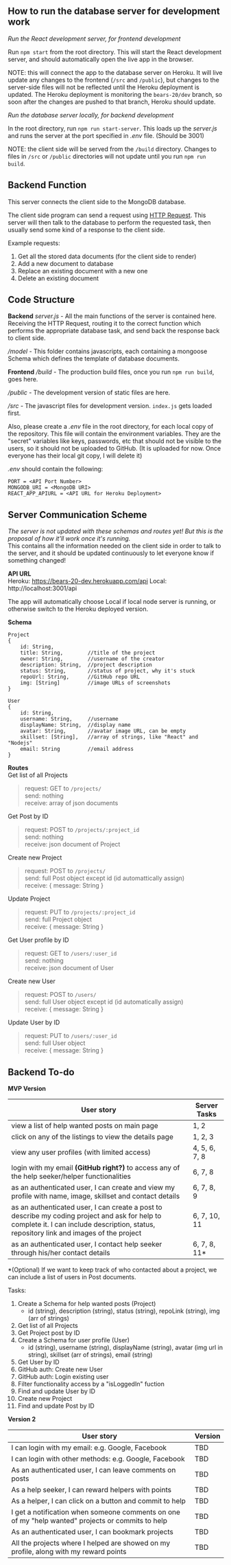 

## How to run the database server for development work

*Run the React development server, for frontend development*

Run `npm start` from the root directory. This will start the React development server, and should automatically open the live app in the browser. 

NOTE: this will connect the app to the database server on Heroku. It will live update any changes to the frontend (`/src` and `/public`), but changes to the server-side files will not be reflected until the Heroku deployment is updated. The Heroku deployment is monitoring the `bears-20/dev` branch, so soon after the changes are pushed to that branch, Heroku should update.

*Run the database server locally, for backend development*

In the root directory, run `npm run start-server`. This loads up the *server.js* and runs the server at the port specified in *.env* file. (Should be 3001)

NOTE: the client side will be served from the `/build` directory. Changes to files in `/src` or `/public` directories will not update until you run `npm run build`.

## Backend Function

This server connects the client side to the MongoDB database.

The client side program can send a request using [HTTP Request](https://www.w3schools.com/tags/ref_httpmethods.asp). This server will then talk to the database to perform the requested task, then usually send some kind of a response to the client side.

Example requests:

1. Get all the stored data documents (for the client side to render)
2. Add a new document to database
3. Replace an existing document with a new one
4. Delete an existing document

## Code Structure

**Backend**
*server.js* -  All the main functions of the server is contained here. Receiving the HTTP Request, routing it to the correct function which performs the appropriate database task, and send back the response back to client side.

*/model* - This folder contains javascripts, each containing a mongoose Schema which defines the template of database documents. 

**Frontend**
*/build* - The production build files, once you run `npm run build`, goes here. 

*/public* - The development version of static files are here.

*/src* - The javascript files for development version. `index.js` gets loaded first.

Also, please create a *.env* file in the root directory, for each local copy of the repository. This file will contain the environment variables. They are the "secret" variables like keys, passwords, etc that should not be visible to the users, so it should not be uploaded to GitHub. (It is uploaded for now. Once everyone has their local git copy, I will delete it)

*.env* should contain the following:
```
PORT = <API Port Number>
MONGODB_URI = <MongoDB URI>
REACT_APP_APIURL = <API URL for Heroku Deployment>
```

## Server Communication Scheme

*The server is not updated with these schemas and routes yet! But this is the proposal of how it'll work once it's running.*  
This contains all the information needed on the client side in order to talk to the server, and it should be updated continuously to let everyone know if something changed!

**API URL**  
Heroku:  https://bears-20-dev.herokuapp.com/api
Local: http://localhost:3001/api

The app will automatically choose Local if local node server is running, or otherwise switch to the Heroku deployed version.

**Schema**
```
Project
{
    id: String,
    title: String,        //title of the project
    owner: String,        //username of the creator 
    description: String,  //project description
    status: String,       //status of project, why it's stuck
    repoUrl: String,      //GitHub repo URL
    img: [String]         //image URLs of screenshots
}
```

```
User
{
    id: String,
    username: String,     //username
    displayName: String,  //display name
    avatar: String,       //avatar image URL, can be empty
    skillset: [String],   //array of strings, like "React" and "Nodejs"
    email: String         //email address
}
```

**Routes**  
Get list of all Projects
>request: GET to `/projects/`  
>send: nothing  
>receive: array of json documents

Get Post by ID
>request: POST to `/projects/:project_id`  
>send: nothing  
>receive: json document of Project

Create new Project
>request: POST to `/projects/`  
>send: full Post object except id (id automattically assign)  
>receive: { message: String }

Update Project
>request: PUT to `/projects/:project_id`  
>send: full Project object  
>receive: { message: String }

Get User profile by ID
>request: GET to `/users/:user_id`  
>send: nothing  
>receive: json document of User

Create new User
>request: POST to `/users/`  
>send: full User object except id (id automatically assign)  
>receive: { message: String }

Update User by ID
>request: PUT to `/users/:user_id`  
>send: full User object  
>receive: { message: String }

## Backend To-do

**MVP Version**

| User story | Server Tasks |
|---|---|
| view a list of help wanted posts on main page | 1, 2  |
| click on any of the listings to view the details page | 1, 2, 3 |
| view any user profiles (with limited access) | 4, 5, 6, 7, 8 |
| login with my email **(GitHub right?)** to access any of the help seeker/helper functionalities | 6, 7, 8 |
| as an authenticated user, I can create and view my profile with name, image, skillset and contact details | 6, 7, 8, 9 |
| as an authenticated user, I can create a post to describe my coding project and ask for help to complete it. I can include description, status, repository link and images of the project | 6, 7, 10, 11 |
| as an authenticated user, I contact help seeker through his/her contact details | 6, 7, 8, 11* |
*(Optional) If we want to keep track of who contacted about a project, we can include a list of users in Post documents. 


Tasks:  

1. Create a Schema for help wanted posts (Project)
    * id (string), description (string), status (string), repoLink (string), img (arr of strings)
2. Get list of all Projects
3. Get Project post by ID
4. Create a Schema for user profile (User)
    * id (string), username (string), displayName (string), avatar (img url in string), skillset (arr of strings), email (string)
5. Get User by ID
6. GitHub auth: Create new User
7. GitHub auth: Login existing user
8. Filter functionality access by a "isLoggedIn" fuction
9. Find and update User by ID
10. Create new Project
11. Find and update Post by ID

**Version 2**

| User story | Version |  
|---|---|
| I can login with my email: e.g. Google, Facebook | TBD |
| I can login with other methods: e.g. Google, Facebook | TBD |
| As an authenticated user, I can leave comments on posts | TBD |
| As a help seeker, I can reward helpers with points | TBD |
| As a helper, I can click on a button and commit to help | TBD |
| I get a notification when someone comments on one of my "help wanted" projects or commits to help | TBD |
| As an authenticated user, I can bookmark projects | TBD |
| All the projects where I helped are showed on my profile, along with my reward points | TBD |
